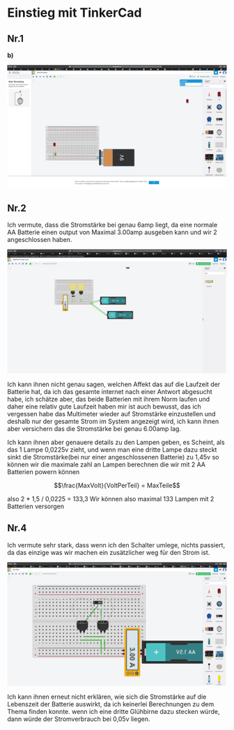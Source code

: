 # Einstieg mit TinkerCad

## Nr.1
**b)**

![LED_ANGESCHLOSSEN](Schaltkreis1.png)

## Nr.2

Ich vermute, dass die Stromstärke bei genau 6amp liegt, da eine normale AA Batterie einen output von Maximal 3.00amp ausgeben kann und wir 2 angeschlossen haben.

![Ich hatte recht was eine Überraschung](Schaltkreis2.png)

Ich kann ihnen nicht genau sagen, welchen Affekt das auf die Laufzeit der Batterie hat, da ich das gesamte internet nach einer Antwort abgesucht habe, ich schätze aber, das beide Batterien mit ihrem Norm laufen und daher eine relativ gute Laufzeit haben
mir ist auch bewusst, das ich vergessen habe das Multimeter wieder auf Stromstärke einzustellen und deshalb nur der gesamte Strom im System angezeigt wird, ich kann ihnen aber versichern das die Stromstärke bei genau 6.00amp lag.

Ich kann ihnen aber genauere details zu den Lampen geben, es Scheint, als das 1 Lampe 0,0225v zieht, und wenn man eine dritte Lampe dazu steckt sinkt die Stromstärke(bei nur einer angeschlossenen Batterie) zu 1,45v so können wir die maximale zahl an Lampen berechnen die wir mit 2 AA Batterien powern können

$$\frac{MaxVolt}{VoltPerTeil} = MaxTeile$$

also 2 \* 1,5 / 0,0225 = 133,3
Wir können also maximal 133 Lampen mit 2 Batterien versorgen

## Nr.4

Ich vermute sehr stark, dass wenn ich den Schalter umlege, nichts passiert, da das einzige was wir machen ein zusätzlicher weg für den Strom ist.

![Die Lampen und der Verbrauchte Strom ändern sich nicht](Schaltkreis3.png)

Ich kann ihnen erneut nicht erklären, wie sich die Stromstärke auf die Lebenszeit der Batterie auswirkt, da ich keinerlei Berechnungen zu dem Thema finden konnte.
wenn ich eine dritte Glühbirne dazu stecken würde, dann würde der Stromverbrauch bei 0,05v liegen.
